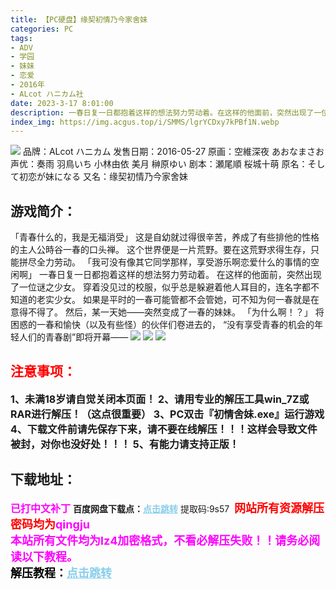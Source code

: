 ```yaml
---
title: 【PC硬盘】缘契初情乃今家舍妹
categories: PC
tags:
- ADV
- 学园
- 妹妹
- 恋爱
- 2016年
- ALcot ハニカム社
date: 2023-3-17 8:01:00
description: 一春日复一日都抱着这样的想法努力劳动着。在这样的他面前，突然出现了一位谜之少女。穿着没见过的校服，似乎总是躲避着他人耳目的，连名字都不知道的老实少女。如果是平时的一春可能管都不会管她，可不知为何一春就是在意得不得了。
index_img: https://img.acgus.top/i/SMMS/lgrYCDxy7kPBf1N.webp
---
```

![](https://img.acgus.top/i/SMMS/lgrYCDxy7kPBf1N.webp)
品牌：ALcot ハニカム
发售日期：2016-05-27
原画：空維深夜 あおなまさお
声优：奏雨 羽鳥いち 小林由依 美月 榊原ゆい
剧本：瀬尾順 桜城十萌
原名：そして初恋が妹になる
又名：缘契初情乃今家舍妹

## 游戏简介：
「青春什么的，我是无福消受」
这是自幼就过得很辛苦，养成了有些排他的性格的主人公時谷一春的口头禅。
这个世界便是一片荒野。要在这荒野求得生存，只能拼尽全力劳动。
「我可没有像其它同学那样，享受游乐啊恋爱什么的事情的空闲啊」
一春日复一日都抱着这样的想法努力劳动着。
在这样的他面前，突然出现了一位谜之少女。
穿着没见过的校服，似乎总是躲避着他人耳目的，连名字都不知道的老实少女。
如果是平时的一春可能管都不会管她，可不知为何一春就是在意得不得了。
然后，某一天她——突然变成了一春的妹妹。
「为什么啊！？」
将困惑的一春和愉快（以及有些怪）的伙伴们卷进去的，
“没有享受青春的机会的年轻人们的青春剧”即将开幕——
![](https://img.acgus.top/i/SMMS/gD17Y9vFc2tJmdU.webp)
![](https://img.acgus.top/i/SMMS/QxiZz1CUwekqOfh.webp)
![](https://img.acgus.top/i/SMMS/H1qk6atmCPQOTp.webp)




## <font color=#FF0000 >注意事项：</font>
<font size=3><b>1、未满18岁请自觉关闭本页面！
2、请用专业的解压工具win_7Z或RAR进行解压！（这点很重要）
3、PC双击『初情舍妹.exe』运行游戏
4、下载文件前请先保存下来，请不要在线解压！！！这样会导致文件被封，对你也没好处！！！
5、有能力请支持正版！</b></font>

## 下载地址：
<font color=#FF00FF size=3><b>已打中文补丁</b></font>
<b>百度网盘下载点：</b><a href="https://pan.baidu.com/s/1FRno-F7CLprFDTAJ3Ve3Zg?pwd=9s57" style="color: #87CEEB;"><b>点击跳转</b></a> 提取码:9s57
<a style="padding: 0" href="https://post.qingju.org/AD/"><img style="max-width:100%" src="https://img.acgus.top/i/2024/07/478f689b8021d8d499ab43d21acf137a.gif" alt=""></a>
<b><font color=#FF0000 size=4>网站所有资源解压密码均为</b></font><b><font color=#FF00FF size=4>qingju</font><font color=#FF0000 ></font></b><br><b><font color=#FF00FF size=4>本站所有文件均为lz4加密格式，不看必解压失败！！请务必阅读以下教程。</b></font><br><b><font color=#000 size=4>解压教程：</b><a href="https://post.qingju.org/tutorial/000/" style="color: #87CEEB;"><b>点击跳转</b></a>